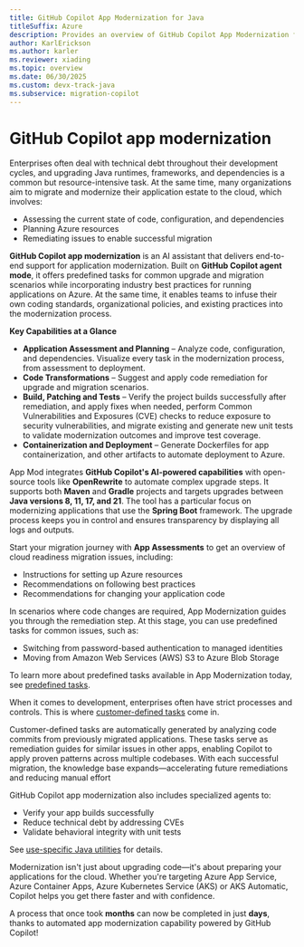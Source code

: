 ```yaml
---
title: GitHub Copilot App Modernization for Java
titleSuffix: Azure
description: Provides an overview of GitHub Copilot App Modernization for Java.
author: KarlErickson
ms.author: karler
ms.reviewer: xiading
ms.topic: overview
ms.date: 06/30/2025
ms.custom: devx-track-java
ms.subservice: migration-copilot
---
```

# GitHub Copilot app modernization

Enterprises often deal with technical debt throughout their development cycles, and upgrading Java runtimes, frameworks, and dependencies is a common but resource-intensive task. At the same time, many organizations aim to migrate and modernize their application estate to the cloud, which involves:

- Assessing the current state of code, configuration, and dependencies  
- Planning Azure resources  
- Remediating issues to enable successful migration  



**GitHub Copilot app modernization** is an AI assistant that delivers end-to-end support for application modernization. Built on **GitHub Copilot agent mode**, it offers predefined tasks for common upgrade and migration scenarios while incorporating industry best practices for running applications on Azure. At the same time, it enables teams to infuse their own coding standards, organizational policies, and existing practices into the modernization process.

**Key Capabilities at a Glance**

- **Application Assessment and Planning** – Analyze code, configuration, and dependencies. Visualize every task in the modernization process, from assessment to deployment.  
- **Code Transformations** – Suggest and apply code remediation for upgrade and migration scenarios.  
- **Build, Patching and Tests** – Verify the project builds successfully after remediation, and apply fixes when needed, perform Common Vulnerabilities and Exposures (CVE) checks to reduce exposure to security vulnerabilities, and migrate existing and generate new unit tests to validate modernization outcomes and improve test coverage.
- **Containerization and Deployment** – Generate Dockerfiles for app containerization, and other artifacts to automate deployment to Azure.  


App Mod integrates **GitHub Copilot's AI-powered capabilities** with open-source tools like **OpenRewrite** to automate complex upgrade steps. It supports both **Maven** and **Gradle** projects and targets upgrades between **Java versions 8, 11, 17, and 21**. The tool has a particular focus on modernizing applications that use the **Spring Boot** framework. The upgrade process keeps you in control and ensures transparency by displaying all logs and outputs.



Start your migration journey with **App Assessments** to get an overview of cloud readiness migration issues, including:  

- Instructions for setting up Azure resources  
- Recommendations on following best practices  
- Recommendations for changing your application code  

In scenarios where code changes are required, App Modernization guides you through the remediation step. At this stage, you can use predefined tasks for common issues, such as:  

- Switching from password-based authentication to managed identities  
- Moving from Amazon Web Services (AWS) S3 to Azure Blob Storage  

To learn more about predefined tasks available in App Modernization today, see [predefined tasks](migrate-github-copilot-app-modernization-for-java-predefined-tasks.md).

When it comes to development, enterprises often have strict processes and controls. This is where [customer-defined tasks](migrate-github-copilot-app-modernization-for-java-quickstart-create-and-apply-your-own-task) come in.  

Customer-defined tasks are automatically generated by analyzing code commits from previously migrated applications. These tasks serve as remediation guides for similar issues in other apps, enabling Copilot to apply proven patterns across multiple codebases. With each successful migration, the knowledge base expands—accelerating future remediations and reducing manual effort


GitHub Copilot app modernization also includes specialized agents to:  

- Verify your app builds successfully  
- Reduce technical debt by addressing CVEs  
- Validate behavioral integrity with unit tests  

See [use-specific Java utilities](https://learn.microsoft.com/en-us/java/upgrade/tools) for details.


Modernization isn't just about upgrading code—it's about preparing your applications for the cloud. Whether you're targeting Azure App Service, Azure Container Apps, Azure Kubernetes Service (AKS) or AKS Automatic, Copilot helps you get there faster and with confidence.  

A process that once took **months** can now be completed in just **days**, thanks to automated app modernization capability powered by GitHub Copilot!


